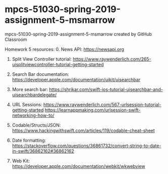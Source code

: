 # mpcs-51030-spring-2019-assignment-5-msmarrow
mpcs-51030-spring-2019-assignment-5-msmarrow created by GitHub Classroom


Homework 5 resources:
0. News API: https://newsapi.org

1. Split View Controller tutorial: https://www.raywenderlich.com/265-uisplitviewcontroller-tutorial-getting-started

2. Search Bar documentation: https://developer.apple.com/documentation/uikit/uisearchbar
3. More search bar: https://shrikar.com/swift-ios-tutorial-uisearchbar-and-uisearchbardelegate/

4. URL Sessions: https://www.raywenderlich.com/567-urlsession-tutorial-getting-started
https://learnappmaking.com/urlsession-swift-networking-how-to/

5. Codable/Structs/JSON: https://www.hackingwithswift.com/articles/119/codable-cheat-sheet

6. Date formatting: https://stackoverflow.com/questions/36861732/convert-string-to-date-in-swift/36862162#36862162

7. Web Kit: https://developer.apple.com/documentation/webkit/wkwebview
